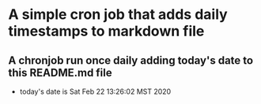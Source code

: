 A simple cron job that adds daily timestamps to markdown file
============================================================
## A chronjob run once daily adding today's date to this README.md file
* today's date is Sat Feb 22 13:26:02 MST 2020
